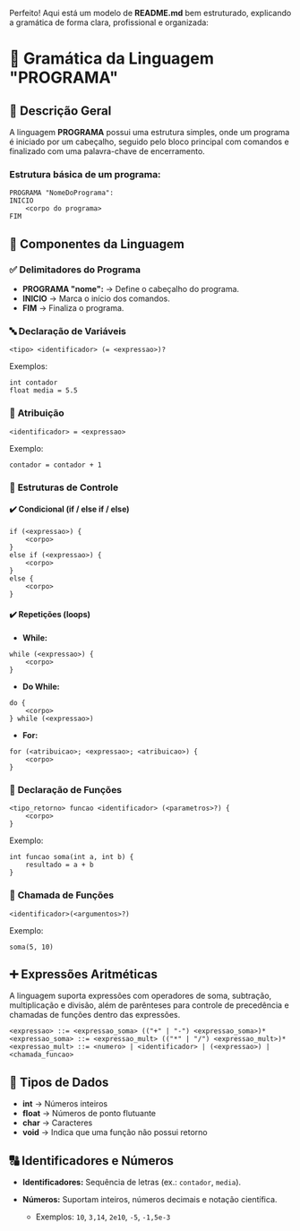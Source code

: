 Perfeito! Aqui está um modelo de **README.md** bem estruturado, explicando a gramática de forma clara, profissional e organizada:
# 📄 Gramática da Linguagem "PROGRAMA"

## 🧠 **Descrição Geral**

A linguagem **PROGRAMA** possui uma estrutura simples, onde um programa é iniciado por um cabeçalho, seguido pelo bloco principal com comandos e finalizado com uma palavra-chave de encerramento.

### Estrutura básica de um programa:

```plaintext
PROGRAMA "NomeDoPrograma":
INICIO
    <corpo do programa>
FIM
```

## 🔧 **Componentes da Linguagem**

### ✅ **Delimitadores do Programa**

* **PROGRAMA "nome":** → Define o cabeçalho do programa.
* **INICIO** → Marca o início dos comandos.
* **FIM** → Finaliza o programa.

### 🔤 **Declaração de Variáveis**

```plaintext
<tipo> <identificador> (= <expressao>)?
```

Exemplos:

```plaintext
int contador
float media = 5.5
```

### 🧠 **Atribuição**

```plaintext
<identificador> = <expressao>
```

Exemplo:

```plaintext
contador = contador + 1
```

### 🔂 **Estruturas de Controle**

#### ✔️ **Condicional (if / else if / else)**

```plaintext
if (<expressao>) {
    <corpo>
}
else if (<expressao>) {
    <corpo>
}
else {
    <corpo>
}
```

#### ✔️ **Repetições (loops)**

* **While:**

```plaintext
while (<expressao>) {
    <corpo>
}
```

* **Do While:**

```plaintext
do {
    <corpo>
} while (<expressao>)
```

* **For:**

```plaintext
for (<atribuicao>; <expressao>; <atribuicao>) {
    <corpo>
}
```

### 🧠 **Declaração de Funções**

```plaintext
<tipo_retorno> funcao <identificador> (<parametros>?) {
    <corpo>
}
```

Exemplo:

```plaintext
int funcao soma(int a, int b) {
    resultado = a + b
}
```

### 🔗 **Chamada de Funções**

```plaintext
<identificador>(<argumentos>?)
```

Exemplo:

```plaintext
soma(5, 10)
```

## ➕ **Expressões Aritméticas**

A linguagem suporta expressões com operadores de soma, subtração, multiplicação e divisão, além de parênteses para controle de precedência e chamadas de funções dentro das expressões.

```plaintext
<expressao> ::= <expressao_soma> (("+" | "-") <expressao_soma>)*
<expressao_soma> ::= <expressao_mult> (("*" | "/") <expressao_mult>)*
<expressao_mult> ::= <numero> | <identificador> | (<expressao>) | <chamada_funcao>
```

## 🔡 **Tipos de Dados**

* **int** → Números inteiros
* **float** → Números de ponto flutuante
* **char** → Caracteres
* **void** → Indica que uma função não possui retorno

## 🔠 **Identificadores e Números**

* **Identificadores:** Sequência de letras (ex.: `contador`, `media`).
* **Números:** Suportam inteiros, números decimais e notação científica.

  * Exemplos: `10`, `3,14`, `2e10`, `-5`, `-1,5e-3`

